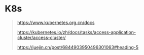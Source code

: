 # K8s

> https://www.kubernetes.org.cn/docs
>
> https://kubernetes.io/zh/docs/tasks/access-application-cluster/access-cluster/
>
> https://juejin.cn/post/6844903950496301063#heading-5

